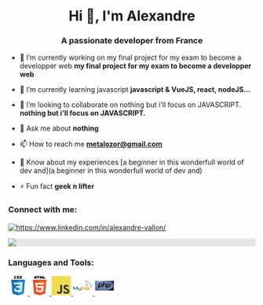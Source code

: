 <h1 align="center">Hi 👋, I'm Alexandre</h1>
<h3 align="center">A passionate developer from France</h3>

- 🔭 I’m currently working on my final project for my exam to become a developper web **my final project for my exam to become a developper web**

- 🌱 I’m currently learning javascript **javascript & VueJS, react, nodeJS...**

- 👯 I’m looking to collaborate on nothing but i'll focus on JAVASCRIPT. **nothing but i'll focus on JAVASCRIPT.**

- 💬 Ask me about **nothing**

- 📫 How to reach me **metalozor@gmail.com**

- 📄 Know about my experiences [a beginner in this wonderfull world of dev and](a beginner in this wonderfull world of dev and)

- ⚡ Fun fact **geek n lifter**

<h3 align="left">Connect with me:</h3>
<p align="left">
<a href="https://linkedin.com/in/https://www.linkedin.com/in/alexandre-vallon/" target="blank"><img align="center" src="https://raw.githubusercontent.com/rahuldkjain/github-profile-readme-generator/master/src/images/icons/Social/linked-in-alt.svg" alt="https://www.linkedin.com/in/alexandre-vallon/" height="30" width="40" /></a>
</p>

<img style="display: block;-webkit-user-select: none;margin: auto;background-color: hsl(0, 0%, 90%);" src="https://miro.medium.com/max/1600/0*C-cPP9D2MIyeexAT.gif">


<h3 align="left">Languages and Tools:</h3>
<p align="left"> <a href="https://www.w3schools.com/css/" target="_blank" rel="noreferrer"> <img src="https://raw.githubusercontent.com/devicons/devicon/master/icons/css3/css3-original-wordmark.svg" alt="css3" width="40" height="40"/> </a> <a href="https://www.w3.org/html/" target="_blank" rel="noreferrer"> <img src="https://raw.githubusercontent.com/devicons/devicon/master/icons/html5/html5-original-wordmark.svg" alt="html5" width="40" height="40"/> </a> <a href="https://developer.mozilla.org/en-US/docs/Web/JavaScript" target="_blank" rel="noreferrer"> <img src="https://raw.githubusercontent.com/devicons/devicon/master/icons/javascript/javascript-original.svg" alt="javascript" width="40" height="40"/> </a> <a href="https://www.mysql.com/" target="_blank" rel="noreferrer"> <img src="https://raw.githubusercontent.com/devicons/devicon/master/icons/mysql/mysql-original-wordmark.svg" alt="mysql" width="40" height="40"/> </a> <a href="https://www.php.net" target="_blank" rel="noreferrer"> <img src="https://raw.githubusercontent.com/devicons/devicon/master/icons/php/php-original.svg" alt="php" width="40" height="40"/> </a> </p>
